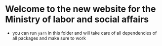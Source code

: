 # Welcome to the new website for the Ministry of labor and social affairs

* you can run `yarn` in this folder and will take care of all dependencies of all packages and make sure to work

<!-- 
dashboard ergodotis ergazomenos kai se poia etaireia douleuei, sto register na exei ena koutaki gia allo, kai auth 
-->